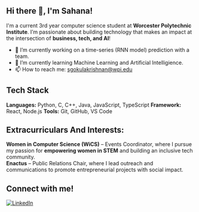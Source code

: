 ## Hi there 👋, I'm Sahana!

<!--
**Sahana-Official/Sahana-Official** is a ✨ _special_ ✨ repository because its `README.md` (this file) appears on your GitHub profile.

Here are some ideas to get you started:

- 🔭 I’m currently working on ...
- 🌱 I’m currently learning ...
- 👯 I’m looking to collaborate on ...
- 🤔 I’m looking for help with ...
- 💬 Ask me about ...
- 📫 How to reach me: ...
- 😄 Pronouns: ...
- ⚡ Fun fact: ...
-->

I'm a current 3rd year computer science student at **Worcester Polytechnic Institute**. 
I’m passionate about building technology that makes an impact at the intersection of **business, tech, and AI**! 

- 🔭 I’m currently working on a time-series (RNN model) prediction with a team. 
- 🌱 I’m currently learning Machine Learning and Artificial Intelligience. 
- 📫 How to reach me: sgokulakrishnan@wpi.edu

## Tech Stack
**Languages:** Python, C, C++, Java, JavaScript, TypeScript
**Framework:** React, Node.js
**Tools:** Git, GitHub, VS Code

## Extracurriculars And Interests: 

**Women in Computer Science (WiCS)** – Events Coordinator, where I pursue my passion for **empowering women in STEM** and building an inclusive tech community.  
**Enactus** – Public Relations Chair, where I lead outreach and communications to promote entrepreneurial projects with social impact. 

## Connect with me!
[![LinkedIn](https://img.shields.io/badge/LinkedIn-blue?style=flat&logo=linkedin)]([https://www.linkedin.com/in/YOUR-LINK](https://www.linkedin.com/in/sahanagokul/))


